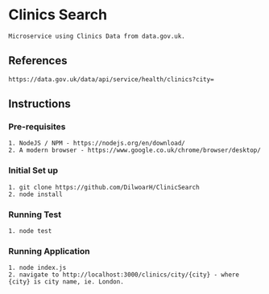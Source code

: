 # Clinics Search
```
Microservice using Clinics Data from data.gov.uk.
```
## References
```
https://data.gov.uk/data/api/service/health/clinics?city=
```
## Instructions

### Pre-requisites
```
1. NodeJS / NPM - https://nodejs.org/en/download/
2. A modern browser - https://www.google.co.uk/chrome/browser/desktop/
```

### Initial Set up

``` 
1. git clone https://github.com/DilwoarH/ClinicSearch
2. node install 
```


### Running Test
```
1. node test
```
### Running Application
```
1. node index.js
2. navigate to http://localhost:3000/clinics/city/{city} - where {city} is city name, ie. London.
```
